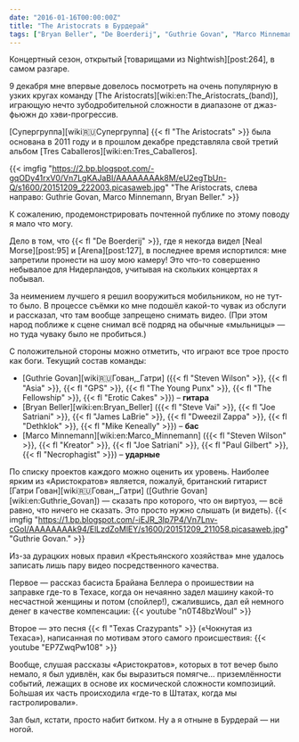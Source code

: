 ```yaml
---
date: "2016-01-16T00:00:00Z"
title: "The Aristocrats в Бурдерай"
tags: ["Bryan Beller", "De Boerderij", "Guthrie Govan", "Marco Minnemann", "progressive metal", "The Aristocrats", "джаз", "Зутермеер", "музыка", "Нидерланды", "фьюжн"]
---
```


Концертный сезон, открытый [товарищами из Nightwish][post:264], в самом разгаре.

9 декабря мне впервые довелось посмотреть на очень популярную в узких кругах команду [The Aristocrats][wiki:en:The_Aristocrats_(band)], играющую нечто зубодробительной сложности в диапазоне от джаз-фьюжн до хэви-прогрессив.

<!--more-->

[Супергруппа][wiki:ru:Супергруппа] {{< fl "The Aristocrats" >}} была основана в 2011 году и в прошлом декабре представляла свой третий альбом [Tres Caballeros][wiki:en:Tres_Caballeros].

{{< imgfig "https://2.bp.blogspot.com/-gqODy41rxV0/Vn7LgKAJaBI/AAAAAAAAk8M/eU2egTbUn-Q/s1600/20151209_222003.picasaweb.jpg" "The Aristocrats, слева направо: Guthrie Govan, Marco Minnemann, Bryan Beller." >}}

К сожалению, продемонстрировать почтенной публике по этому поводу я мало что могу.

Дело в том, что {{< fl "De Boerderij" >}}, где я некогда видел [Neal Morse][post:95] и [Arena][post:127], в последнее время испортился: мне запретили пронести на шоу мою камеру! Это что-то совершенно небывалое для Нидерландов, учитывая на скольких концертах я побывал.

За неимением лучшего я решил вооружиться мобильником, но не тут-то было. В процессе съёмки ко мне подошёл какой-то чувак из обслуги и рассказал, что там вообще запрещено снимать видео. (При этом народ поближе к сцене снимал всё подряд на обычные «мыльницы» — но туда чуваку было не пробиться.)


С положительной стороны можно отметить, что играют все трое просто как боги. Текущий состав команды:

* [Guthrie Govan][wiki:ru:Гован,_Гатри] ({{< fl "Steven Wilson" >}}, {{< fl "Asia" >}}, {{< fl "GPS" >}}, {{< fl "The Young Punx" >}}, {{< fl "The Fellowship" >}}, {{< fl "Erotic Cakes" >}}) – **гитара**
* [Bryan Beller][wiki:en:Bryan_Beller] ({{< fl "Steve Vai" >}}, {{< fl "Joe Satriani" >}}, {{< fl "James LaBrie" >}}, {{< fl "Dweezil Zappa" >}}, {{< fl "Dethklok" >}}, {{< fl "Mike Keneally" >}}) – **бас**
* [Marco Minnemann][wiki:en:Marco_Minnemann] ({{< fl "Steven Wilson" >}}, {{< fl "Kreator" >}}, {{< fl "Joe Satriani" >}}, {{< fl "Paul Gilbert" >}}, {{< fl "Necrophagist" >}}) – **ударные**

По списку проектов каждого можно оценить их уровень. Наиболее ярким из «Аристократов» является, пожалуй, британский гитарист [Гатри Гован][wiki:ru:Гован,_Гатри] ([Guthrie Govan][wiki:en:Guthrie_Govan]) — сказать про которого, что он виртуоз, — всё равно, что ничего не сказать. Это просто нужно слышать (и видеть).
{{< imgfig "https://1.bp.blogspot.com/-iEJR_3Ip7P4/Vn7Lnv-cGoI/AAAAAAAAk94/ElLzdZoMlEY/s1600/20151209_211058.picasaweb.jpg" "Guthrie Govan." >}}

Из-за дурацких новых правил «Крестьянского хозяйства» мне удалось записать лишь пару видео посредственного качества.

Первое — рассказ басиста Брайана Беллера о проишествии на заправке где-то в Техасе, когда он нечаянно задел машину какой-то несчастной женщины и потом (спойлер!), сжалившись, дал ей немного денег в качестве компенсации:
{{< youtube "n0T48bzWouI" >}}

Второе — это песня {{< fl "Texas Crazypants" >}} («Чокнутая из Техаса»), написанная по мотивам этого самого происшествия:
{{< youtube "EP7ZwqPw108" >}}

Вообще, слушая рассказы «Аристократов», которых в тот вечер было немало, я был удивлён, как бы выразиться помягче… приземлённости событий, лежащих в основе их космической сложности композиций. Бо́льшая их часть происходила «где-то в Штатах, когда мы гастролировали».

Зал был, кстати, просто набит битком. Ну а я отныне в Бурдерай — ни ногой.
